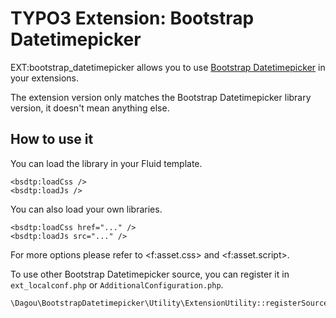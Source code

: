 # TYPO3 Extension: Bootstrap Datetimepicker

EXT:bootstrap_datetimepicker allows you to use [Bootstrap Datetimepicker](https://getdatepicker.com/) in your extensions.

The extension version only matches the Bootstrap Datetimepicker library version, it doesn't mean anything else.

## How to use it

You can load the library in your Fluid template.

    <bsdtp:loadCss />
    <bsdtp:loadJs />

You can also load your own libraries.

    <bsdtp:loadCss href="..." />
    <bsdtp:loadJs src="..." />

For more options please refer to &lt;f:asset.css&gt; and &lt;f:asset.script&gt;.

To use other Bootstrap Datetimepicker source, you can register it in `ext_localconf.php` or `AdditionalConfiguration.php`.

    \Dagou\BootstrapDatetimepicker\Utility\ExtensionUtility::registerSource(\Dagou\BootstrapDatetimepicker\Source\CDNJS::class);